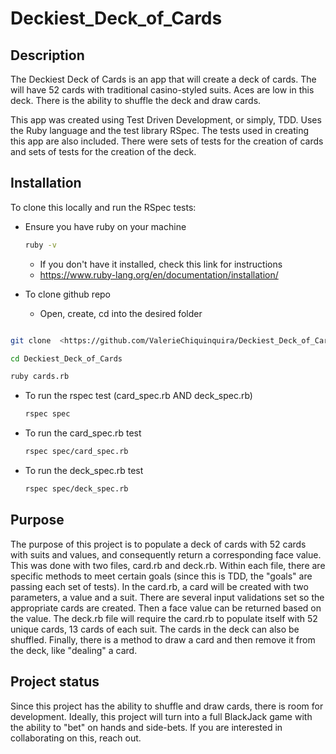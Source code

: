 # Deckiest_Deck_of_Cards

## Description 

The Deckiest Deck of Cards is an app that will create a deck of cards. The will have 52 cards with traditional casino-styled suits. Aces are low in this deck. There is the ability to shuffle the deck and draw cards.

This app was created using Test Driven Development, or simply, TDD. Uses the Ruby language and the test library RSpec. The tests used in creating this app are also included. There were sets of tests for the creation of cards and sets of tests for the creation of the deck.


## Installation

To clone this locally and run the RSpec tests:

- Ensure you have ruby on your machine
    ```bash
    ruby -v    
    ```
    - If you don't have it installed, check this link for instructions
    - <https://www.ruby-lang.org/en/documentation/installation/>

- To clone github repo
    - Open, create, cd into the desired folder

```bash 

git clone  <https://github.com/ValerieChiquinquira/Deckiest_Deck_of_Cards.git>

cd Deckiest_Deck_of_Cards

ruby cards.rb 
```
- To run the rspec test (card_spec.rb AND deck_spec.rb)

    ``` bash
    rspec spec
    ```
- To run the card_spec.rb test
    ```bash
    rspec spec/card_spec.rb
    ```
- To run the deck_spec.rb test
    ```bash
    rspec spec/deck_spec.rb
    ```
    
## Purpose

The purpose of this project is to populate a deck of cards with 52 cards with suits and values, and consequently return a corresponding face value. This was done with two files, card.rb and deck.rb. Within each file, there are specific methods to meet certain goals (since this is TDD, the "goals" are passing each set of tests). In the card.rb, a card will be created with two parameters, a value and a suit. There are several input validations set so the appropriate cards are created. Then a face value can be returned based on the value. The deck.rb file will require the card.rb to populate itself with 52 unique cards, 13 cards of each suit. The cards in the deck can also be shuffled. Finally, there is a method to draw a card and then remove it from the deck, like "dealing" a card.

## Project status

Since this project has the ability to shuffle and draw cards, there is room for development. Ideally, this project will turn into a full BlackJack game with the ability to "bet" on hands and side-bets. If you are interested in collaborating on this, reach out.



